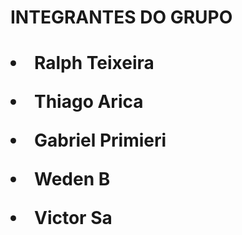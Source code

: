 <h1>INTEGRANTES DO GRUPO<h1/>
  
  
  <li>Ralph Teixeira</li><p>
      <li>Thiago Arica</li><p>
          <li>Gabriel Primieri</li><p>
              <li>Weden B</li><p>
                  <li>Victor Sa</li>
                    

